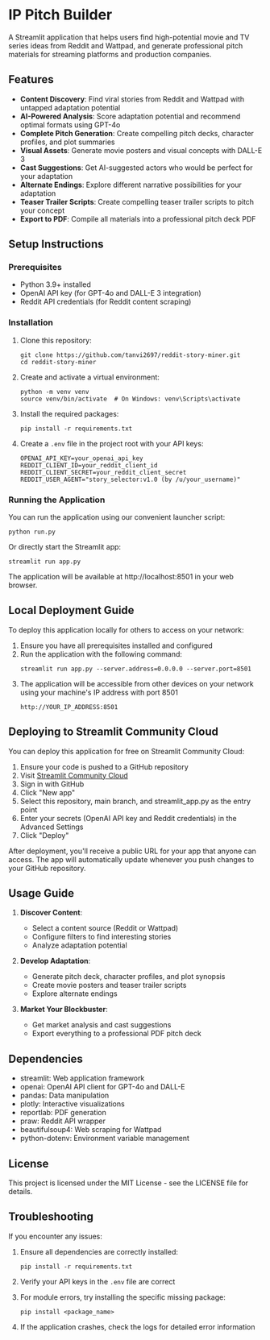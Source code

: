 # IP Pitch Builder

A Streamlit application that helps users find high-potential movie and TV series ideas from Reddit and Wattpad, and generate professional pitch materials for streaming platforms and production companies.

## Features

- **Content Discovery**: Find viral stories from Reddit and Wattpad with untapped adaptation potential
- **AI-Powered Analysis**: Score adaptation potential and recommend optimal formats using GPT-4o
- **Complete Pitch Generation**: Create compelling pitch decks, character profiles, and plot summaries
- **Visual Assets**: Generate movie posters and visual concepts with DALL-E 3
- **Cast Suggestions**: Get AI-suggested actors who would be perfect for your adaptation
- **Alternate Endings**: Explore different narrative possibilities for your adaptation
- **Teaser Trailer Scripts**: Create compelling teaser trailer scripts to pitch your concept
- **Export to PDF**: Compile all materials into a professional pitch deck PDF

## Setup Instructions

### Prerequisites

- Python 3.9+ installed
- OpenAI API key (for GPT-4o and DALL-E 3 integration)
- Reddit API credentials (for Reddit content scraping)

### Installation

1. Clone this repository:
   ```
   git clone https://github.com/tanvi2697/reddit-story-miner.git
   cd reddit-story-miner
   ```

2. Create and activate a virtual environment:
   ```
   python -m venv venv
   source venv/bin/activate  # On Windows: venv\Scripts\activate
   ```

3. Install the required packages:
   ```
   pip install -r requirements.txt
   ```

4. Create a `.env` file in the project root with your API keys:
   ```
   OPENAI_API_KEY=your_openai_api_key
   REDDIT_CLIENT_ID=your_reddit_client_id
   REDDIT_CLIENT_SECRET=your_reddit_client_secret
   REDDIT_USER_AGENT="story_selector:v1.0 (by /u/your_username)"
   ```

### Running the Application

You can run the application using our convenient launcher script:
```
python run.py
```

Or directly start the Streamlit app:
```
streamlit run app.py
```

The application will be available at http://localhost:8501 in your web browser.

## Local Deployment Guide

To deploy this application locally for others to access on your network:

1. Ensure you have all prerequisites installed and configured
2. Run the application with the following command:
   ```
   streamlit run app.py --server.address=0.0.0.0 --server.port=8501
   ```
3. The application will be accessible from other devices on your network using your machine's IP address with port 8501
   ```
   http://YOUR_IP_ADDRESS:8501
   ```

## Deploying to Streamlit Community Cloud

You can deploy this application for free on Streamlit Community Cloud:

1. Ensure your code is pushed to a GitHub repository
2. Visit [Streamlit Community Cloud](https://share.streamlit.io/)
3. Sign in with GitHub
4. Click "New app"
5. Select this repository, main branch, and streamlit_app.py as the entry point
6. Enter your secrets (OpenAI API key and Reddit credentials) in the Advanced Settings
7. Click "Deploy"

After deployment, you'll receive a public URL for your app that anyone can access. The app will automatically update whenever you push changes to your GitHub repository.

## Usage Guide

1. **Discover Content**: 
   - Select a content source (Reddit or Wattpad)
   - Configure filters to find interesting stories
   - Analyze adaptation potential

2. **Develop Adaptation**:
   - Generate pitch deck, character profiles, and plot synopsis
   - Create movie posters and teaser trailer scripts
   - Explore alternate endings

3. **Market Your Blockbuster**:
   - Get market analysis and cast suggestions
   - Export everything to a professional PDF pitch deck

## Dependencies

- streamlit: Web application framework
- openai: OpenAI API client for GPT-4o and DALL-E
- pandas: Data manipulation
- plotly: Interactive visualizations
- reportlab: PDF generation
- praw: Reddit API wrapper
- beautifulsoup4: Web scraping for Wattpad
- python-dotenv: Environment variable management

## License

This project is licensed under the MIT License - see the LICENSE file for details. 

## Troubleshooting

If you encounter any issues:

1. Ensure all dependencies are correctly installed:
   ```
   pip install -r requirements.txt
   ```

2. Verify your API keys in the `.env` file are correct

3. For module errors, try installing the specific missing package:
   ```
   pip install <package_name>
   ```

4. If the application crashes, check the logs for detailed error information 